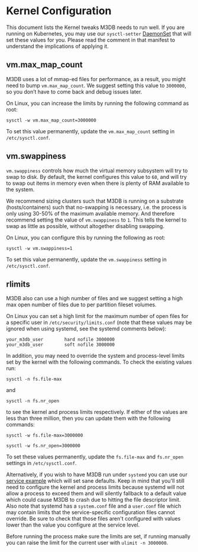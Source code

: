 Kernel Configuration
====================

This document lists the Kernel tweaks M3DB needs to run well. If you are running on Kubernetes, you may use our
`sysctl-setter` [DaemonSet](https://github.com/m3db/m3/blob/master/kube/sysctl-daemonset.yaml) that will set these
values for you. Please read the comment in that manifest to understand the implications of applying it.

## vm.max_map_count
M3DB uses a lot of mmap-ed files for performance, as a result, you might need to bump `vm.max_map_count`. We suggest setting this value to `3000000`, so you don’t have to come back and debug issues later.

On Linux, you can increase the limits by running the following command as root:
```
sysctl -w vm.max_map_count=3000000
```

To set this value permanently, update the `vm.max_map_count` setting in `/etc/sysctl.conf`.

## vm.swappiness
`vm.swappiness` controls how much the virtual memory subsystem will try to swap to disk. By default, the kernel configures this value to `60`, and will try to swap out items in memory even when there is plenty of RAM available to the system.

We recommend sizing clusters such that M3DB is running on a substrate (hosts/containers) such that no-swapping is necessary, i.e. the process is only using 30-50% of the maximum available memory. And therefore recommend setting the value of `vm.swappiness` to `1`. This tells the kernel to swap as little as possible, without altogether disabling swapping.

On Linux, you can configure this by running the following as root:
```
sysctl -w vm.swappiness=1
```

To set this value permanently, update the `vm.swappiness` setting in `/etc/sysctl.conf`.


## rlimits
M3DB also can use a high number of files and we suggest setting a high max open number of files due to per partition fileset volumes.

On Linux you can set a high limit for the maximum number of open files for a specific user in `/etc/security/limits.conf` (note that these values may be ignored when using systemd, see the systemd comments below):
```
your_m3db_user        hard nofile 3000000
your_m3db_user        soft nofile 3000000
```

In addition, you may need to override the system and process-level limits set by the kernel with the following commands. To check the existing values run:

```
sysctl -n fs.file-max
```

and

```
sysctl -n fs.nr_open
```

to see the kernel and process limits respectively.
If either of the values are less than three million, then you can update them with the following commands:

```
sysctl -w fs.file-max=3000000
```

```
sysctl -w fs.nr_open=3000000
```

To set these values permanently, update the `fs.file-max` and `fs.nr_open` settings in `/etc/sysctl.conf`.

Alternatively, if you wish to have M3DB run under `systemd` you can use our [service example](https://github.com/m3db/m3/tree/master/integrations/systemd/m3dbnode.service) which will set sane defaults.
Keep in mind that you'll still need to configure the kernel and process limits because systemd will not allow a process to exceed them and will silently fallback to a default value which could cause M3DB to crash due to hitting the file descriptor limit.
Also note that systemd has a `system.conf` file and a `user.conf` file which may contain limits that the service-specific configuration files cannot override.
Be sure to check that those files aren't configured with values lower than the value you configure at the service level.

Before running the process make sure the limits are set, if running manually you can raise the limit for the current user with `ulimit -n 3000000`.
